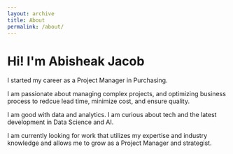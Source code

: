 ```yaml
---
layout: archive
title: About
permalink: /about/
---
```


# Hi! I'm Abisheak Jacob

I started my career as a Project Manager in Purchasing. 

I am passionate about managing complex projects, and optimizing business process to redcue lead time, minimize cost, and ensure quality.

I am good with data and analytics. I am curious about tech and the latest development in Data Science and AI.

I am currently looking for work that utilizes my expertise and industry knowledge and allows me to grow as a Project Manager and strategist.


